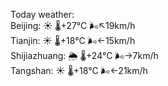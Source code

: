 Today weather:  
Beijing: ☀️   🌡️+27°C 🌬️↖19km/h  
Tianjin: ☀️   🌡️+18°C 🌬️←15km/h  
Shijiazhuang: 🌦   🌡️+24°C 🌬️→7km/h  
Tangshan: ☀️   🌡️+18°C 🌬️←21km/h  
